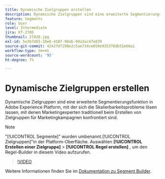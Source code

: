 ```yaml
---
title: Dynamische Zielgruppen erstellen
description: Dynamische Zielgruppen sind eine erweiterte Segmentierungsfunktion in Adobe Experience Platform, mit der sich die Skalierbarkeitsprobleme lösen lassen, mit denen Marketingexperten traditionell beim Erstellen von Zielgruppen für Marketingkampagnen konfrontiert sind.
feature: Segments
role: User
level: Intermediate
jira: KT-2705
thumbnail: 27428.jpg
exl-id: 5e3b7d65-10e6-418f-98ab-99a3ac47e839
source-git-commit: 42427df298e2c5ae734ce050e935378db51e66a1
workflow-type: tm+mt
source-wordcount: '95'
ht-degree: 7%

---
```


# Dynamische Zielgruppen erstellen

Dynamische Zielgruppen sind eine erweiterte Segmentierungsfunktion in Adobe Experience Platform, mit der sich die Skalierbarkeitsprobleme lösen lassen, mit denen Marketingexperten traditionell beim Erstellen von Zielgruppen für Marketingkampagnen konfrontiert sind.

>[!NOTE]
>
> &quot;[!UICONTROL Segmente]&quot; wurden umbenannt.[!UICONTROL Zielgruppen]&quot;in der Platform-Oberfläche. Auswählen **[!UICONTROL Erstellen einer Zielgruppe]** > **[!UICONTROL Regel erstellen]** , um den Regel-Builder in diesem Video aufzurufen.

>[!VIDEO](https://video.tv.adobe.com/v/27428?quality=12&learn=on)

Weitere Informationen finden Sie im [Dokumentation zu Segment Builder](https://experienceleague.adobe.com/docs/experience-platform/segmentation/ui/segment-builder.html?lang=de).
